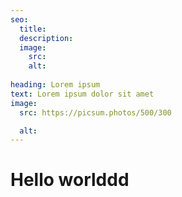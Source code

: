 ```yaml
---
seo:
  title: 
  description: 
  image:
    src: 
    alt: 
    
heading: Lorem ipsum
text: Lorem ipsum dolor sit amet
image:
  src: https://picsum.photos/500/300

  alt: 
---
```


# Hello worlddd
